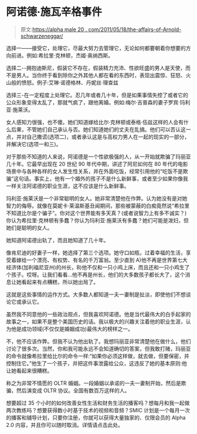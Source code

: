 # 阿诺德·施瓦辛格事件

> 原文:[https://alpha male 20 . com/2011/05/18/the-affairs-of-Arnold-schwarzeneggar/](https://alphamale20.com/2011/05/18/the-affairs-of-arnold-schwarzeneggar/)

选择一——接受它，处理它，尽最大努力去管理它，无论如何都要朝着你想要的方向前进。例如:希拉里·克林顿，杰姬·奥纳西斯。

选择二--拥抱迪斯尼，假装它不存在，假装精力充沛、性欲旺盛的男人是天使，而不是男人。当你终于看到除你之外其他人都在看的东西时，表现出震惊、狂怒、火山般的愤怒。例子:艾琳·诺德格林、丹妮丝·理查兹

选择三-在一定程度上处理它。忍几年或者几十年，但是如果事情失控了或者它的公众形象变得太乱了，那就气疯了，跟他离婚。例如:梅尔·吉普森的妻子罗宾·玛利亚·施莱沃。

女人感知力很强，也不傻。她们知道嫁给比尔·克林顿或泰格·伍兹这样的人会有什么后果，不管她们自己承认与否。她们知道她们的丈夫在乱搞。他们可以否认这一点，并对自己撒谎(选项二)，或者承认这是与高权力男人在一起的现实的一部分，并解决它(选项一和三)。

对于那些不知道的人来说，阿诺德是一个性欲极强的人，从一开始就欺骗了玛丽亚几十年。它最早出现在 20 世纪 90 年代中期，讲述了阿尼如何在 80 年代的电影场景中与各种各样的女人发生性关系，并在外面吃饭，经常引用他的“吃饭不是欺骗”这句话。事实上，他有一个婚外的孩子不是什么新鲜事，或者至少如果你像我一样关注阿诺德的职业生涯，这不应该是什么新鲜事。

玛利亚·施莱沃是一个非常聪明的女人。她非常清楚他在作弊。认为她没有是对她智力的侮辱。就像在莫妮卡·莱温斯基丑闻期间，那些被蒙蔽的白痴竟然说“希拉里不知道比尔是个骗子”。你对这个世界能有多天真？(或者说智力上有多不诚实？)你认为希拉里·克林顿有多蠢？你认为玛利亚·施莱沃有多蠢？她们可能是泼妇，但她们是聪明的女人。

她知道阿诺德出轨了，而且她知道了几十年。

像肯尼迪的好妻子一样，她选择了第三个选项。她守口如瓶，过着幸福的生活，享受着嫁给一个漂亮、有权势、有名的千万富翁。至少直到 A)他不再是世界第七大经济体(加利福尼亚州)的州长，B)他不仅和一只小鸡上床，而且还和一只小鸡生了个孩子。哎呀。让我们看看...他不再是州长，他们的大多数孩子都长大了，这个消息让她看起来有点糟糕，所以她出局了。

这就是这些事情的运作方式。大多数人都知道一夫一妻制是扯淡，即使他们不想谈论它或承认它。

虽然我不同意他的一些政治观点，但我喜欢阿诺德。他是当代最伟大的白手起家的故事之一，如果不是整个美国历史的话。我以极大的兴趣关注着他的职业生涯，认为他是成功领域(不仅仅是婚姻成功)最伟大的榜样之一。

不，他不应该作弊。但我不认为他出轨了。我想玛丽亚非常清楚他在做什么，他们讨论了很多次。当然，你和我可能永远不会知道确切的答案，但我敢打赌，玛丽亚的命令就像希拉里给比尔的命令一样:“如果你必须这样做，就去做，但要保密，并控制住它。”他生了一个孩子，并把这件事泄露给公众，这违反了她的基本原则:他让她看起来很糟糕。

称之为非常不情愿的 OLTR 婚姻。一段婚姻以承诺的一夫一妻制开始，然后是欺骗，然后演变成 OLTR 协议。全国有数百万这样的人。

想要超过 35 个小时的如何改善女性生活和财务生活的播客吗？想每月和我一起做两次教练吗？想要获得数小时基于技术的视频和音频？SMIC 计划是一个每月一次的播客和辅导计划，只要你注册，你就可以获得大量独家的、仅限会员的 Alpha 2.0 内容，并且你可以随时取消。详情请点击此处。
